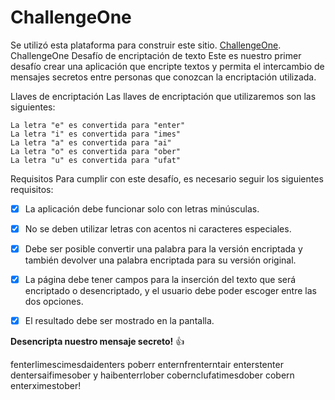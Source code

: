 # ChallengeOne   
Se utilizó esta plataforma para construir este sitio. [ChallengeOne](https://carlos1397.github.io/ChallengeOne/).
ChallengeOne
Desafío de encriptación de texto
Este es nuestro primer desafío  crear una aplicación que encripte textos y permita el intercambio de mensajes secretos entre personas que conozcan la encriptación utilizada.

Llaves de encriptación
Las llaves de encriptación que utilizaremos son las siguientes:

	La letra "e" es convertida para "enter"
	La letra "i" es convertida para "imes"
	La letra "a" es convertida para "ai"
	La letra "o" es convertida para "ober"
	La letra "u" es convertida para "ufat"
Requisitos
Para cumplir con este desafío, es necesario seguir los siguientes requisitos:
+ [x] La aplicación debe funcionar solo con letras minúsculas.
+ [x]  No se deben utilizar letras con acentos ni caracteres especiales.
+ [x]  Debe ser posible convertir una palabra para la versión encriptada y también devolver una palabra encriptada para su versión original.
+ [x] La página debe tener campos para la inserción del texto que será encriptado o desencriptado, y el usuario debe poder escoger entre las dos opciones.
+ [x] El resultado debe ser mostrado en la pantalla.


**Desencripta nuestro mensaje secreto!** :+1:

fenterlimescimesdaidenters poberr enternfrenterntair enterstenter dentersaifimesober y haibenterrlober cobernclufatimesdober cobern enterximestober!
